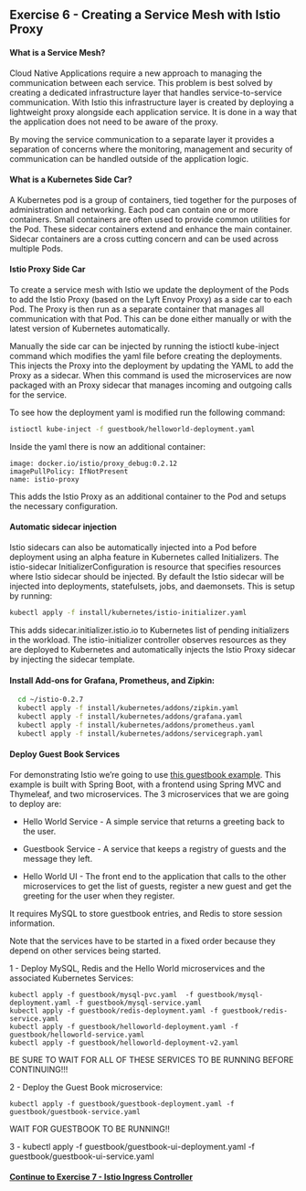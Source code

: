 ## Exercise 6 - Creating a Service Mesh with Istio Proxy

#### What is a Service Mesh?

Cloud Native Applications require a new approach to managing the communication between each service. This problem is best solved by creating a dedicated infrastructure layer that handles service-to-service communication. With Istio this infrastructure layer is created by deploying a lightweight proxy alongside each application service. It is done in a way that the application does not need to be aware of the proxy.

By moving the service communication to a separate layer it provides a separation of concerns where the monitoring, management and security of communication can be handled outside of the application logic.

#### What is a Kubernetes Side Car?

A Kubernetes pod is a group of containers, tied together for the purposes of administration and networking. Each pod can contain one or more containers.  Small containers are often used to provide common utilities for the Pod.  These sidecar containers extend and enhance the main container. Sidecar containers are a cross cutting concern and can be used across multiple Pods.

#### Istio Proxy Side Car

To create a service mesh with Istio we update the deployment of the Pods to add the Istio Proxy (based on the Lyft Envoy Proxy) as a side car to each Pod. The Proxy is then run as a separate container that manages all communication with that Pod. This can be done either manually or with the latest version of Kubernetes automatically.

Manually the side car can be injected by running the istioctl kube-inject command which modifies the yaml file before creating the deployments. This injects the Proxy into the deployment by updating the YAML to add the Proxy as a sidecar. When this command is used the microservices are now packaged with an Proxy sidecar that manages incoming and outgoing calls for the service.


To see how the deployment yaml is modified run the following command:

```sh
istioctl kube-inject -f guestbook/helloworld-deployment.yaml
```

Inside the yaml there is now an additional container:

```
image: docker.io/istio/proxy_debug:0.2.12
imagePullPolicy: IfNotPresent
name: istio-proxy
```

This adds the Istio Proxy as an additional container to the Pod and setups the necessary configuration.

#### Automatic sidecar injection

Istio sidecars can also be automatically injected into a Pod before deployment using an alpha feature in Kubernetes called Initializers.  The istio-sidecar InitializerConfiguration is resource that specifies resources where Istio sidecar should be injected. By default the Istio sidecar will be injected into deployments, statefulsets, jobs, and daemonsets.  This is setup by running:

```sh
kubectl apply -f install/kubernetes/istio-initializer.yaml
```

This adds sidecar.initializer.istio.io to Kubernetes list of pending initializers in the workload. The istio-initializer controller observes resources as they are deployed to Kubernetes and automatically injects the Istio Proxy sidecar by injecting the sidecar template.

####  Install Add-ons for Grafana, Prometheus, and Zipkin:

```sh
  cd ~/istio-0.2.7
  kubectl apply -f install/kubernetes/addons/zipkin.yaml
  kubectl apply -f install/kubernetes/addons/grafana.yaml
  kubectl apply -f install/kubernetes/addons/prometheus.yaml
  kubectl apply -f install/kubernetes/addons/servicegraph.yaml
```

#### Deploy Guest Book Services

For demonstrating Istio we’re going to use [this guestbook example](https://github.com/retroryan/spring-boot-docker). This example is built with Spring Boot, with a frontend using Spring MVC and Thymeleaf, and two microservices.  The 3 microservices that we are going to deploy are:

* Hello World Service - A simple service that returns a greeting back to the user.

* Guestbook Service - A service that keeps a registry of guests and the message they left.

* Hello World UI - The front end to the application that calls to the other microservices to get the list of guests, register a new guest and get the greeting for the user when they register.

It requires MySQL to store guestbook entries, and Redis to store session information.   

Note that the services have to be started in a fixed order because they depend on other services being started.

1 - Deploy MySQL, Redis and the Hello World microservices and the associated Kubernetes Services:

```
kubectl apply -f guestbook/mysql-pvc.yaml  -f guestbook/mysql-deployment.yaml -f guestbook/mysql-service.yaml
kubectl apply -f guestbook/redis-deployment.yaml -f guestbook/redis-service.yaml
kubectl apply -f guestbook/helloworld-deployment.yaml -f guestbook/helloworld-service.yaml
kubectl apply -f guestbook/helloworld-deployment-v2.yaml
```

BE SURE TO WAIT FOR ALL OF THESE SERVICES TO BE RUNNING BEFORE CONTINUING!!!

2 - Deploy the Guest Book microservice:

```
kubectl apply -f guestbook/guestbook-deployment.yaml -f guestbook/guestbook-service.yaml
```

WAIT FOR GUESTBOOK TO BE RUNNING!!

3 - kubectl apply -f guestbook/guestbook-ui-deployment.yaml -f guestbook/guestbook-ui-service.yaml

#### [Continue to Exercise 7 - Istio Ingress Controller](../exercise-7/README.md)
